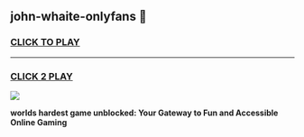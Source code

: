 
## john-whaite-onlyfans 👋
<h3>
<a href="https://premium.freeplayer.one?title=john-whaite-onlyfans&ref=14F">CLICK TO PLAY</a></h3>
<hr>

<h3>
<a href="https://premium.freeplayer.one?title=john-whaite-onlyfans&ref=14F">CLICK 2 PLAY</a>
  
</h3>

<a href="https://premium.freeplayer.one?title=john-whaite-onlyfans&ref=12F/"><img src="https://clearcache.store/games.png"></a>


**worlds hardest game unblocked: Your Gateway to Fun and Accessible Online Gaming**
